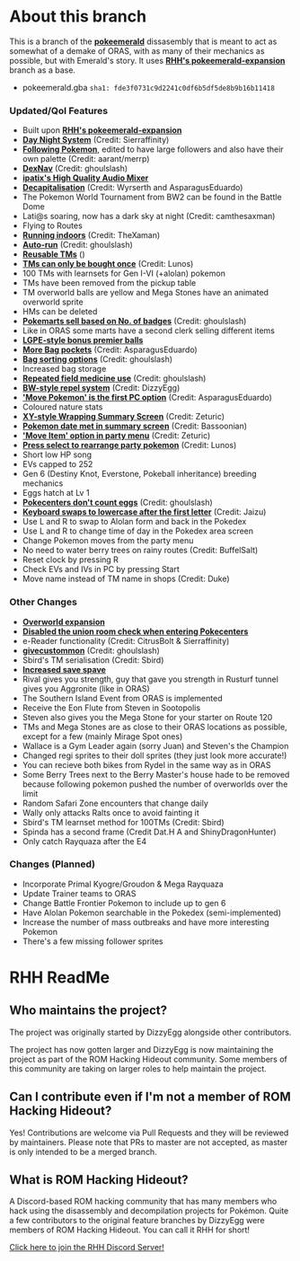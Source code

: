 # About this branch
This is a branch of the [**pokeemerald**](https://travis-ci.org/pret/pokeemerald) dissasembly that is meant to act as somewhat of a demake of ORAS, with as many of their mechanics as possible, but with Emerald's story.
It uses [**RHH's pokeemerald-expansion**](https://github.com/rh-hideout/pokeemerald-expansion) branch as a base.

* pokeemerald.gba `sha1: fde3f0731c9d2241c0df6b5df5de8b9b16b11418`

### Updated/Qol Features
* Built upon [**RHH's pokeemerald-expansion**](https://github.com/rh-hideout/pokeemerald-expansion)
* [**Day Night System**](https://github.com/Sierraffinity/pokeemerald/tree/daynight) (Credit: Sierraffinity)
* [**Following Pokemon**](https://github.com/aarant/pokeemerald), edited to have large followers and also have their own palette (Credit: aarant/merrp)
* [**DexNav**](https://github.com/ghoulslash/pokeemerald/tree/dexnav) (Credit: ghoulslash)
* [**ipatix's High Quality Audio Mixer**](https://github.com/pret/pokeemerald/wiki/Implementing-ipatix's-High-Quality-Audio-Mixer)
* [**Decapitalisation**](https://github.com/AsparagusEduardo/pokeemerald/tree/Decapitalization) (Credit: Wyrserth and AsparagusEduardo)
* The Pokemon World Tournament from BW2 can be found in the Battle Dome
* Lati@s soaring, now has a dark sky at night (Credit: camthesaxman)
* Flying to Routes
* [**Running indoors**](https://www.pokecommunity.com/showpost.php?p=9990848&postcount=14) (Credit: TheXaman)
* [**Auto-run**](https://www.pokecommunity.com/showpost.php?p=10161076&postcount=72) (Credit: ghoulslash)
* [**Reusable TMs**](https://github.com/pret/pokeemerald/wiki/Infinite-TM-usage) ()
* [**TMs can only be bought once**](https://www.pokecommunity.com/showpost.php?p=10182590&postcount=117) (Credit: Lunos)
* 100 TMs with learnsets for Gen I-VI (+alolan) pokemon
* TMs have been removed from the pickup table
* TM overworld balls are yellow and Mega Stones have an animated overworld sprite
* HMs can be deleted
* [**Pokemarts sell based on No. of badges**](https://www.pokecommunity.com/showpost.php?p=10172995&postcount=96) (Credit: ghoulslash)
* Like in ORAS some marts have a second clerk selling different items
* [**LGPE-style bonus premier balls**](https://github.com/pret/pokeemerald/wiki/LGPE-Style-Bonus-Premier-Balls)
* [**More Bag pockets**](https://www.pokecommunity.com/showthread.php?t=424360) (Credit: AsparagusEduardo)
* [**Bag sorting options**](https://www.pokecommunity.com/showpost.php?p=10167488&postcount=84) (Credit: ghoulslash)
* Increased bag storage
* [**Repeated field medicine use**](https://www.pokecommunity.com/showpost.php?p=10206290&postcount=148) (Credit: ghoulslash)
* [**BW-style repel system**](https://www.pokecommunity.com/showpost.php?p=9986048&postcount=9) (Credit: DizzyEgg)
* [**'Move Pokemon' is the first PC option**](https://www.pokecommunity.com/showpost.php?p=10065761&postcount=29) (Credit: AsparagusEduardo)
* Coloured nature stats
* [**XY-style Wrapping Summary Screen**](https://www.pokecommunity.com/showpost.php?p=10060875&postcount=27) (Credit: Zeturic)
* [**Pokemon date met in summary screen**](https://github.com/Bassoonian/pokeemerald-expansion/commit/3d17180805416c22f34dd4d1bbbe50aa7c4a14dd) (Credit: Bassoonian)
* [**'Move Item' option in party menu**](https://www.pokecommunity.com/showpost.php?p=10120157&postcount=43) (Credit: Zeturic)
* [**Press select to rearrange party pokemon**](https://www.pokecommunity.com/showpost.php?p=10420662&postcount=312) (Credit: Lunos)
* Short low HP song
* EVs capped to 252
* Gen 6 (Destiny Knot, Everstone, Pokeball inheritance) breeding mechanics
* Eggs hatch at Lv 1
* [**Pokecenters don't count eggs**](https://github.com/pret/pokeemerald/wiki/Pokecenters-Disregard-Eggs) (Credit: ghoulslash)
* [**Keyboard swaps to lowercase after the first letter**](https://www.pokecommunity.com/showpost.php?p=10199896&postcount=139) (Credit: Jaizu)
* Use L and R to swap to Alolan form and back in the Pokedex
* Use L and R to change time of day in the Pokedex area screen
* Change Pokemon moves from the party menu
* No need to water berry trees on rainy routes (Credit: BuffelSalt)
* Reset clock by pressing R
* Check EVs and IVs in PC by pressing Start
* Move name instead of TM name in shops (Credit: Duke)

### Other Changes
* [**Overworld expansion**](https://github.com/ghoulslash/pokeemerald/tree/overworld-expansion)
* [**Disabled the union room check when entering Pokecenters**](https://github.com/pret/pokeemerald/wiki/Disabling-Union-Room-check-when-entering-Pok%C3%A9mon-Centers.)
* e-Reader functionality (Credit: CitrusBolt & Sierraffinity)
* [**givecustommon**](https://www.pokecommunity.com/showpost.php?p=10203404&postcount=143) (Credit: ghoulslash)
* Sbird's TM serialisation (Credit: Sbird)
* [**Increased save spave**](https://github.com/pret/pokeemerald/wiki/Extra-save-space-with-two-lines-of-code)
* Rival gives you strength, guy that gave you strength in Rusturf tunnel gives you Aggronite (like in ORAS)
* The Southern Island Event from ORAS is implemented
* Receive the Eon Flute from Steven in Sootopolis
* Steven also gives you the Mega Stone for your starter on Route 120
* TMs and Mega Stones are as close to their ORAS locations as possible, except for a few (mainly Mirage Spot ones)
* Wallace is a Gym Leader again (sorry Juan) and Steven's the Champion
* Changed regi sprites to their doll sprites (they just look more accurate!)
* You can recieve both bikes from Rydel in the same way as in ORAS
* Some Berry Trees next to the Berry Master's house hade to be removed because following pokemon pushed the number of overworlds over the limit
* Random Safari Zone encounters that change daily
* Wally only attacks Ralts once to avoid fainting it
* Sbird's TM learnset method for 100TMs (Credit: Sbird)
* Spinda has a second frame (Credit Dat.H A and ShinyDragonHunter)
* Only catch Rayquaza after the E4

### Changes (Planned)
* Incorporate Primal Kyogre/Groudon & Mega Rayquaza
* Update Trainer teams to ORAS
* Change Battle Frontier Pokemon to include up to gen 6
* Have Alolan Pokemon searchable in the Pokedex (semi-implemented)
* Increase the number of mass outbreaks and have more interesting Pokemon
* There's a few missing follower sprites


# RHH ReadMe
## Who maintains the project?

The project was originally started by DizzyEgg alongside other contributors.

The project has now gotten larger and DizzyEgg is now maintaining the project as part of the ROM Hacking Hideout community. Some members of this community are taking on larger roles to help maintain the project.

## Can I contribute even if I'm not a member of ROM Hacking Hideout?

Yes! Contributions are welcome via Pull Requests and they will be reviewed by maintainers. Please note that PRs to master are not accepted, as master is only intended to be a merged branch.

## What is ROM Hacking Hideout?

A Discord-based ROM hacking community that has many members who hack using the disassembly and decompilation projects for Pokémon. Quite a few contributors to the original feature branches by DizzyEgg were members of ROM Hacking Hideout. You can call it RHH for short!

[Click here to join the RHH Discord Server!](https://discord.gg/6CzjAG6GZk)
